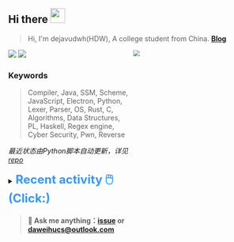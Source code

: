 ## Hi there <img src="https://raw.githubusercontent.com/MartinHeinz/MartinHeinz/master/wave.gif" width="30px">

> Hi, I'm dejavudwh(HDW), A college student from China. **[Blog](https://www.cnblogs.com/secoding)** 

![](https://komarev.com/ghpvc/?username=dejavudwh)
<img src="https://img.shields.io/badge/BLOG-dejavudwh-blue"><a href="https://www.cnblogs.com/secoding/"></a></img>
<img align="right" width="50%" src="https://github-readme-stats.vercel.app/api?username=dejavudwh&show_icons=true&theme=onedark&count_private=true" style="zoom: 80%;" /> 

### Keywords 

> Compiler, Java, SSM, Scheme, JavaScript, Electron, Python, Lexer, Parser, OS, Rust, C, Algorithms, Data Structures, PL, Haskell, Regex engine, Cyber Security, Pwn, Reverse

*最近状态由Python脚本自动更新，详见<a href="https://github.com/dejavudwh/dejavudwh"> repo</a>*

<details>

  <summary><font size="5.5" color="#3399FF"><b>Recent activity 🖱️(Click:)</b></font></summary>

  - <details open>

    <summary><font size="3.5" color="#3399FF"><b>Recent Post 🖱️</b></font></summary>
    <br>
    <table>
    <tr>
    <td>
    <!-- ZHIHUPOSTS:START --> 

    <!-- ZHIHUPOSTS:END -->
    </td>
    <td>
    <!-- GITHUB:START -->

    - [dejavudwh opened an issue in dejavudwh/about-rt-thread](https://github.com/dejavudwh/about-rt-thread/issues/44) - 2023-06-20T11:52:37Z
    - [dejavudwh opened an issue in dejavudwh/about-rt-thread](https://github.com/dejavudwh/about-rt-thread/issues/43) - 2023-06-20T11:47:57Z
    - [dejavudwh pushed to option-compile-bsp in dejavudwh/rt-thread](https://github.com/dejavudwh/rt-thread/compare/c2cdb8db5f...371a81f1e8) - 2023-06-19T14:32:39Z
    - [dejavudwh pushed to option-compile-bsp in dejavudwh/rt-thread](https://github.com/dejavudwh/rt-thread/compare/b68fb7f682...c2cdb8db5f) - 2023-06-19T14:22:39Z
    - [dejavudwh pushed to option-compile-bsp in dejavudwh/rt-thread](https://github.com/dejavudwh/rt-thread/compare/737ff244ed...b68fb7f682) - 2023-06-19T14:08:38Z
    <!-- GITHUB:END -->
    </td>
    </tr>
    </table>
  </details>

</details>

> #### 💬 Ask me anything：[issue](https://github.com/dejavudwh/dejavudwh/issues) or [daweihucs@outlook.com](mailto:daweihucs@outlook.com)